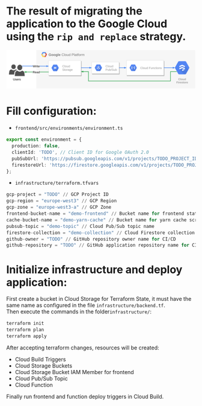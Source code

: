 # The result of migrating the application to the Google Cloud using the `rip and replace` strategy.
![Architecture](cloud_architecture.png)

# Fill configuration:
- `frontend/src/environments/environment.ts`
```typescript
export const environment = {
  production: false,
  clientId: 'TODO', // Client ID for Google OAuth 2.0
  pubSubUrl: 'https://pubsub.googleapis.com/v1/projects/TODO_PROJECT_ID/topics/demo-topic:publish', // GCP Project ID
  firestoreUrl: 'https://firestore.googleapis.com/v1/projects/TODO_PROJECT_ID/databases/(default)/documents/demo-collection' // GCP Project ID
};
```
- `infrastructure/terraform.tfvars`
```terraform
gcp-project = "TODO" // GCP Project ID
gcp-region = "europe-west3" // GCP Region
gcp-zone = "europe-west3-a" // GCP Zone
frontend-bucket-name = "demo-frontend" // Bucket name for frontend static files (URL address for HTTP Configuration, e.g. "example.com", domain ownership must be verified)
cache-bucket-name = "demo-yarn-cache" // Bucket name for yarn cache scripts
pubsub-topic = "demo-topic" // Cloud Pub/Sub topic name
firestore-collection = "demo-collection" // Cloud Firestore collection name
github-owner = "TODO" // GitHub repository owner name for CI/CD
github-repository = "TODO" // GitHub application repository name for CI/CD
```

# Initialize infrastructure and deploy application:
First create a bucket in Cloud Storage for Terraform State, it must have the same name as configured in the file `infrastructure/backend.tf`.  
Then execute the commands in the folder`infrastructure/`:
```sh
terraform init
terraform plan
terraform apply
```
After accepting terraform changes, resources will be created:
- Cloud Build Triggers
- Cloud Storage Buckets
- Cloud Storage Bucket IAM Member for frontend
- Cloud Pub/Sub Topic
- Cloud Function

Finally run frontend and function deploy triggers in Cloud Build.
